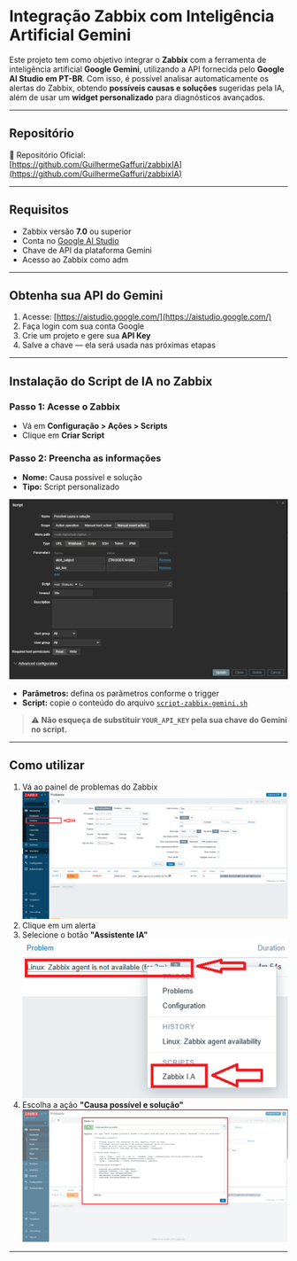 # Integração Zabbix com Inteligência Artificial Gemini

Este projeto tem como objetivo integrar o **Zabbix** com a ferramenta de inteligência artificial **Google Gemini**, utilizando a API fornecida pelo **Google AI Studio em PT-BR**. Com isso, é possível analisar automaticamente os alertas do Zabbix, obtendo **possíveis causas e soluções** sugeridas pela IA, além de usar um **widget personalizado** para diagnósticos avançados.

---

## Repositório

🔗 Repositório Oficial:  
[https://github.com/GuilhermeGaffuri/zabbixIA](https://github.com/GuilhermeGaffuri/zabbixIA)

---

## Requisitos

- Zabbix versão **7.0** ou superior
- Conta no [Google AI Studio](https://aistudio.google.com/)
- Chave de API da plataforma Gemini
- Acesso ao Zabbix como adm

---

## Obtenha sua API do Gemini

1. Acesse: [https://aistudio.google.com/](https://aistudio.google.com/)
2. Faça login com sua conta Google
3. Crie um projeto e gere sua **API Key**
4. Salve a chave — ela será usada nas próximas etapas

---

## Instalação do Script de IA no Zabbix

### Passo 1: Acesse o Zabbix
- Vá em **Configuração > Ações > Scripts**
- Clique em **Criar Script**

### Passo 2: Preencha as informações
- **Nome:** Causa possível e solução
- **Tipo:** Script personalizado

 ![Descrição](./images/image.png)

- **Parâmetros:** defina os parâmetros conforme o trigger
- **Script:** copie o conteúdo do arquivo [`script-zabbix-gemini.sh`](https://github.com/GuilhermeGaffuri/zabbixIA/blob/main/script-zabbix-gemini.sh)

> ⚠️ **Não esqueça de substituir `YOUR_API_KEY` pela sua chave do Gemini no script.**



---

## Como utilizar

1. Vá ao painel de problemas do Zabbix
![Descrição](./images/TELA1.PNG)
2. Clique em um alerta
3. Selecione o botão **"Assistente IA"**
![Descrição](./images/TELA2.PNG)
4. Escolha a ação **"Causa possível e solução"**
![Descrição](./images/TELA3.PNG)


---


